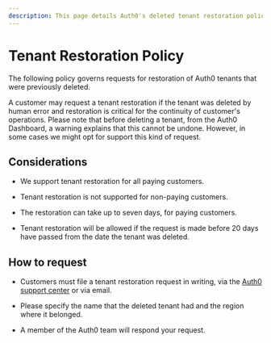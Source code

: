 ```yaml
---
description: This page details Auth0's deleted tenant restoration policy.
---
```


# Tenant Restoration Policy

The following policy governs requests for restoration of Auth0 tenants that were previously deleted.

A customer may request a tenant restoration if the tenant was deleted by human error and restoration is critical for the continuity of customer's operations. Please note that before deleting a tenant, from the Auth0 Dashboard, a warning explains that this cannot be undone. However, in some cases we might opt for support this kind of request.

## Considerations

* We support tenant restoration for all paying customers.

* Tenant restoration is not supported for non-paying customers.

* The restoration can take up to seven days, for paying customers.

* Tenant restoration will be allowed if the request is made before 20 days have passed from the date the tenant was deleted.

## How to request

* Customers must file a tenant restoration request in writing, via the [Auth0 support center](${env.DOMAIN_URL_SUPPORT}) or via email.

* Please specify the name that the deleted tenant had and the region where it belonged.

* A member of the Auth0 team will respond your request.
